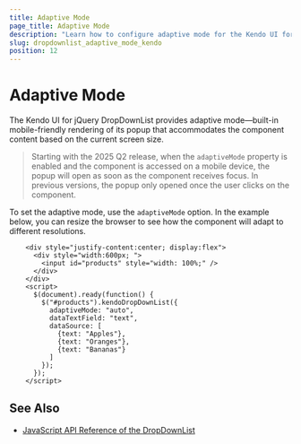 ```yaml
---
title: Adaptive Mode
page_title: Adaptive Mode
description: "Learn how to configure adaptive mode for the Kendo UI for jQuery DropDownList component."
slug: dropdownlist_adaptive_mode_kendo
position: 12
---
```


# Adaptive Mode

The Kendo UI for jQuery DropDownList provides adaptive mode&mdash;built-in mobile-friendly rendering of its popup that accommodates the component content based on the current screen size.

> Starting with the 2025 Q2 release, when the `adaptiveMode` property is enabled and the component is accessed on a mobile device, the popup will open as soon as the component receives focus. In previous versions, the popup only opened once the user clicks on the component.

To set the adaptive mode, use the `adaptiveMode` option. In the example below, you can resize the browser to see how the component will adapt to different resolutions.

```dojo
    <div style="justify-content:center; display:flex">
      <div style="width:600px; ">
        <input id="products" style="width: 100%;" />
      </div>
    </div>
    <script>
      $(document).ready(function() {
        $("#products").kendoDropDownList({
          adaptiveMode: "auto", 
          dataTextField: "text",
          dataSource: [
            {text: "Apples"},
            {text: "Oranges"},
            {text: "Bananas"}
          ]            
        });
      });
    </script>
```

## See Also

* [JavaScript API Reference of the DropDownList](/api/javascript/ui/dropdownlist)
